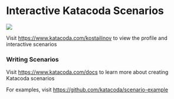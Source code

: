 # Interactive Katacoda Scenarios

[![](http://shields.katacoda.com/katacoda/kostailinov/count.svg)](https://www.katacoda.com/kostailinov "Get your profile on Katacoda.com")

Visit https://www.katacoda.com/kostailinov to view the profile and interactive scenarios

### Writing Scenarios
Visit https://www.katacoda.com/docs to learn more about creating Katacoda scenarios

For examples, visit https://github.com/katacoda/scenario-example
